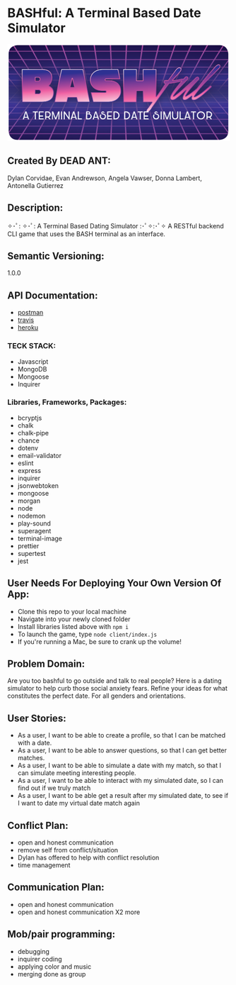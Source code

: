 # BASHful: A Terminal Based Date Simulator
![logo](assets/images/BASHful-Logo-grid.png)

## Created By DEAD ANT: 
Dylan Corvidae, 
Evan Andrewson,
Angela Vawser, 
Donna Lambert, 
Antonella Gutierrez

## Description: 
✧･ﾟ: ✧･ﾟ: A Terminal Based Dating Simulator :･ﾟ✧:･ﾟ✧
A RESTful backend CLI game that uses the BASH terminal as an interface.

## Semantic Versioning: 
1.0.0

## API Documentation:
* [postman](https://documenter.getpostman.com/view/3514331/SVtZvRrK?version=latest)
* [travis](https://travis-ci.com/Team-Dead-Ant/BASHful)
* [heroku](https://bashful-game.herokuapp.com/)

### TECK STACK:
* Javascript
* MongoDB
* Mongoose
* Inquirer

### Libraries, Frameworks, Packages: 
* bcryptjs
* chalk
* chalk-pipe
* chance 
* dotenv 
* email-validator
* eslint 
* express 
* inquirer
* jsonwebtoken 
* mongoose
* morgan 
* node
* nodemon
* play-sound
* superagent
* terminal-image 
* prettier
* supertest
* jest

## User Needs For Deploying Your Own Version Of App: 
* Clone this repo to your local machine
* Navigate into your newly cloned folder
* Install libraries listed above with `npm i`
* To launch the game, type `node client/index.js`
* If you're running a Mac, be sure to crank up the volume! 

## Problem Domain: 
Are you too bashful to go outside and talk to real people?  Here is a dating simulator to help curb those social anxiety fears. Refine your ideas for what constitutes the perfect date.  For all genders and orientations.

## User Stories:
* As a user, I want to be able to create a profile, so that I can be matched with a date.
* As a user, I want to be able to answer questions, so that I can get better matches.
* As a user, I want to be able to simulate a date with my match, so that I can simulate meeting interesting people.
* As a user, I want to be able to interact with my simulated date, so I can find out if we truly match
* As a user, I want to be able get a result after my simulated date, to see if I want to date my virtual date match again

## Conflict Plan:
- open and honest communication 
- remove self from conflict/situation 
- Dylan has offered to help with conflict resolution
- time management

## Communication Plan: 
- open and honest communication 
- open and honest communication X2 more

## Mob/pair programming: 
- debugging 
- inquirer coding
- applying color and music 
- merging done as group
